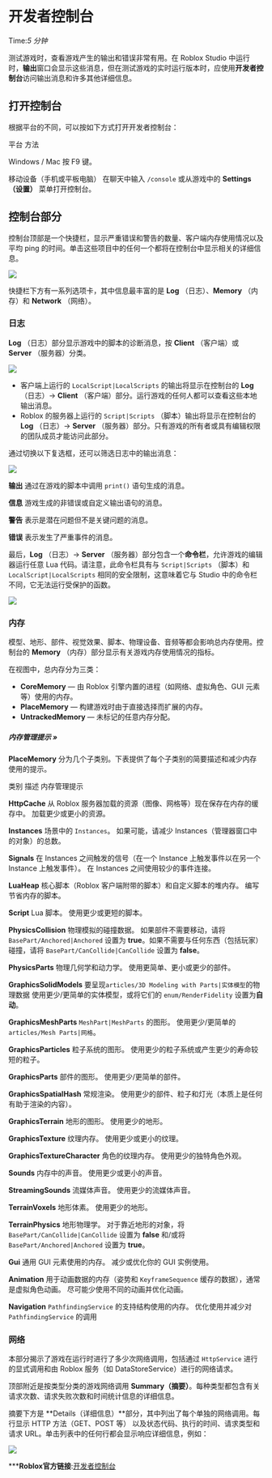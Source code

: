 # 开发者控制台 
Time:<em>5  分钟</em>

测试游戏时，查看游戏产生的输出和错误非常有用。在 Roblox Studio 中运行时，**输出**窗口会显示这些消息，但在测试游戏的实时运行版本时，应使用**开发者控制台**访问输出消息和许多其他详细信息。

## 打开控制台

根据平台的不同，可以按如下方式打开开发者控制台：

平台 方法

Windows / Mac
按 F9 键。

移动设备（手机或平板电脑）
在聊天中输入 `/console` 或从游戏中的 **Settings（设置）** 菜单打开控制台。

## 控制台部分

控制台顶部是一个快捷栏，显示严重错误和警告的数量、客户端内存使用情况以及平均 ping 的时间。单击这些项目中的任何一个都将在控制台中显示相关的详细信息。

![](https://developer.roblox.com/assets/bltb17e790bf8d5e8a1/Console-Summary-Bar.png)



快捷栏下方有一系列选项卡，其中信息最丰富的是 **Log** （日志）、**Memory** （内存）和 **Network** （网络）。

### 日志

**Log** （日志）部分显示游戏中的脚本的诊断消息，按 **Client** （客户端）或 **Server** （服务器）分类。

![](https://developer.roblox.com/assets/blt0dd4dfd7840168b0/Console-Log-Client-Server-Toggle.png)



  * 客户端上运行的 `LocalScript|LocalScripts` 的输出将显示在控制台的 **Log** （日志）→ **Client** （客户端）部分。运行游戏的任何人都可以查看这些本地输出消息。
  * Roblox 的服务器上运行的 `Script|Scripts` （脚本）输出将显示在控制台的 **Log** （日志）→ **Server** （服务器）部分。只有游戏的所有者或具有编辑权限的团队成员才能访问此部分。

通过切换以下复选框，还可以筛选日志中的输出消息：

![](https://developer.roblox.com/assets/bltb3529923660dd862/Console-Filter-Options.png)



**输出**
通过在游戏的脚本中调用 `print()` 语句生成的消息。

**信息**
游戏生成的非错误或自定义输出语句的消息。

**警告**
表示是潜在问题但不是关键问题的消息。

**错误**
表示发生了严重事件的消息。

最后，**Log** （日志）→ **Server** （服务器）部分包含一个**命令栏**，允许游戏的编辑器运行任意 Lua 代码。请注意，此命令栏具有与 `Script|Scripts` （脚本）和 `LocalScript|LocalScripts` 相同的安全限制，这意味着它与 Studio 中的命令栏不同，它无法运行受保护的函数。

![](https://developer.roblox.com/assets/blt30a926434d64eac9/Console-Command-Bar.png)



### 内存

模型、地形、部件、视觉效果、脚本、物理设备、音频等都会影响总内存使用。控制台的 **Memory** （内存）部分显示有关游戏内存使用情况的指标。

在视图中，总内存分为三类：

  * **CoreMemory** — 由 Roblox 引擎内置的进程（如网络、虚拟角色、GUI 元素等）使用的内存。
  * **PlaceMemory** — 构建游戏时由于直接选择而扩展的内存。
  * **UntrackedMemory** — 未标记的任意内存分配。

##### 内存管理提示 »

**PlaceMemory** 分为几个子类别。下表提供了每个子类别的简要描述和减少内存使用的提示。

类别 描述 内存管理提示

**HttpCache**
从 Roblox 服务器加载的资源（图像、网格等）现在保存在内存的缓存中。
加载更少或更小的资源。

**Instances**
场景中的 `Instances`。
如果可能，请减少 Instances（管理器窗口中的对象）的总数。

**Signals**
在 Instances 之间触发的信号（在一个 Instance 上触发事件以在另一个 Instance 上触发事件）。
在 Instances 之间使用较少的事件连接。

**LuaHeap**
核心脚本（Roblox 客户端附带的脚本）和自定义脚本的堆内存。
编写节省内存的脚本。

**Script**
Lua 脚本。
使用更少或更短的脚本。

**PhysicsCollision**
物理模拟的碰撞数据。
如果部件不需要移动，请将 `BasePart/Anchored|Anchored` 设置为 **true**。如果不需要与任何东西（包括玩家）碰撞，请将 `BasePart/CanCollide|CanCollide` 设置为 **false**。

**PhysicsParts**
物理几何学和动力学。
使用更简单、更小或更少的部件。

**GraphicsSolidModels**
要呈现`articles/3D Modeling with Parts|实体模型`的物理数据
使用更少/更简单的实体模型，或将它们的 `enum/RenderFidelity` 设置为**自动**。

**GraphicsMeshParts**
`MeshPart|MeshParts` 的图形。
使用更少/更简单的`articles/Mesh Parts|网格`。

**GraphicsParticles**
粒子系统的图形。
使用更少的粒子系统或产生更少的寿命较短的粒子。

**GraphicsParts**
部件的图形。
使用更少/更简单的部件。

**GraphicsSpatialHash**
常规渲染。
使用更少的部件、粒子和灯光（本质上是任何有助于渲染的内容）。

**GraphicsTerrain**
地形的图形。
使用更少的地形。

**GraphicsTexture**
纹理内存。
使用更少或更小的纹理。

**GraphicsTextureCharacter**
角色的纹理内存。
使用更少的独特角色外观。

**Sounds**
内存中的声音。
使用更少或更小的声音。

**StreamingSounds**
流媒体声音。
使用更少的流媒体声音。

**TerrainVoxels**
地形体素。
使用更少的地形。

**TerrainPhysics**
地形物理学。
对于靠近地形的对象，将 `BasePart/CanCollide|CanCollide` 设置为 **false** 和/或将 `BasePart/Anchored|Anchored` 设置为 **true**。

**Gui**
通用 GUI 元素使用的内存。
减少或优化你的 GUI 实例使用。

**Animation**
用于动画数据的内存（姿势和 `KeyframeSequence` 缓存的数据），通常是虚拟角色动画。
尽可能少使用不同的动画并优化动画。

**Navigation**
`PathfindingService` 的支持结构使用的内存。
优化使用并减少对 `PathfindingService` 的调用

  


### 网络

本部分揭示了游戏在运行时进行了多少次网络调用，包括通过 `HttpService` 进行的显式调用和由 Roblox 服务（如 DataStoreService）进行的网络请求。

顶部附近是按类型分类的游戏网络调用 **Summary（摘要）**。每种类型都包含有关请求次数、请求失败次数和时间统计信息的详细信息。

摘要下方是 **Details（详细信息）**部分，其中列出了每个单独的网络调用。每行显示 HTTP 方法（GET、POST 等） 以及状态代码、执行的时间、请求类型和请求 URL。单击列表中的任何行都会显示响应详细信息，例如：

![](https://developer.roblox.com/assets/blt5fda94fb79527d74/Console-Network-Response-Detail.png)





***__Roblox官方链接__:[开发者控制台](https://developer.roblox.com/zh-cn/articles/Developer-Console)